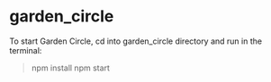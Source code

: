 # garden_circle
To start Garden Circle, cd into garden_circle directory and run in the terminal:
  > npm install
  > npm start
